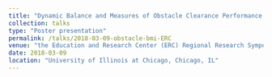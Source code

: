 ```yaml
---
title: "Dynamic Balance and Measures of Obstacle Clearance Performance in Individuals with High Body Mass Index"
collection: talks
type: "Poster presentation"
permalink: /talks/2018-03-09-obstacle-bmi-ERC
venue: "the Education and Research Center (ERC) Regional Research Symposium"
date: 2018-03-09
location: "University of Illinois at Chicago, Chicago, IL"
---
```

